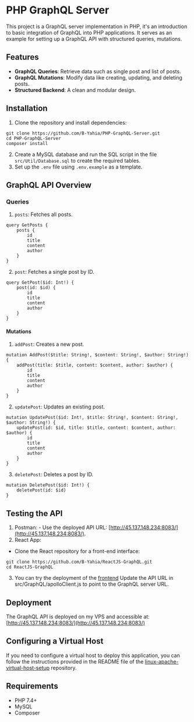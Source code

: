 # PHP GraphQL Server

This project is a GraphQL server implementation in PHP, it's an introduction to basic integration of GraphQL into PHP applications. It serves as an example for setting up a GraphQL API with structured queries, mutations.

## Features

  - **GraphQL Queries**: Retrieve data such as single post and list of posts.
  - **GraphQL Mutations**: Modify data like creating, updating, and deleting posts.
  - **Structured Backend**: A clean and modular design.

## Installation

1. Clone the repository and install dependencies:
```
git clone https://github.com/B-Yahia/PHP-GraphQL-Server.git  
cd PHP-GraphQL-Server   
composer install  
```
2. Create a MySQL database and run the SQL script in the file `src/Util/Database.sql` to create the required tables.
3. Set up the `.env` file using `.env.example` as a template.

## GraphQL API Overview

### Queries
  1. `posts`: Fetches all posts.
```
query GetPosts {
    posts {
        id
        title
        content
        author
    }
}

```
  2. `post`: Fetches a single post by ID.
```
query GetPost($id: Int!) {
    post(id: $id) {
        id
        title
        content
        author
    }
}

```
#### Mutations 
  1. `addPost`: Creates a new post.
```
mutation AddPost($title: String!, $content: String!, $author: String!) {
    addPost(title: $title, content: $content, author: $author) {
        id
        title
        content
        author
    }
}

```
  2. `updatePost`: Updates an existing post.
```
mutation UpdatePost($id: Int!, $title: String!, $content: String!, $author: String!) {
    updatePost(id: $id, title: $title, content: $content, author: $author) {
        id
        title
        content
        author
    }
}

```
  3. `deletePost`: Deletes a post by ID.
```
mutation DeletePost($id: Int!) {
    deletePost(id: $id)
}

```
## Testing the API
  1. Postman:
    - Use the deployed API URL: [http://45.137.148.234:8083/](http://45.137.148.234:8083/).
  2. React App:
  - Clone the React repository for a front-end interface:
```
git clone https://github.com/B-Yahia/ReactJS-GraphQL.git
cd ReactJS-GraphQL
```
  3. You can try the deployment of the [frontend](https://blog-ql-1.netlify.app/)
Update the API URL in src/GraphQL/apolloClient.js to point to the GraphQL server URL.
## Deployment

The GraphQL API is deployed on my VPS and accessible at:
[http://45.137.148.234:8083/](http://45.137.148.234:8083/)

## Configuring a Virtual Host

If you need to configure a virtual host to deploy this application, you can follow the instructions provided in the README file of the [linux-apache-virtual-host-setup](https://github.com/B-Yahia/linux-apache-virtual-host-setup) repository.

## Requirements

  - PHP 7.4+
  - MySQL
  - Composer
